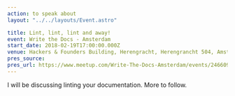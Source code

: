 ```yaml
---
action: to speak about
layout: "../../layouts/Event.astro"

title: Lint, lint, lint and away!
event: Write the Docs - Amsterdam
start_date: 2018-02-19T17:00:00.000Z
venue: Hackers & Founders Building, Herengracht, Herengrancht 504, Amsterdam
pres_source:
pres_url: https://www.meetup.com/Write-The-Docs-Amsterdam/events/246609720/
---
```


I will be discussing linting your documentation. More to follow.
